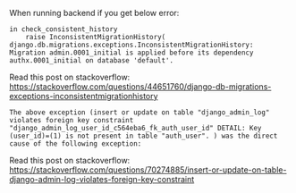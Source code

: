 When running backend if you get below error:

```
in check_consistent_history
    raise InconsistentMigrationHistory(
django.db.migrations.exceptions.InconsistentMigrationHistory: Migration admin.0001_initial is applied before its dependency authx.0001_initial on database 'default'.
```

Read this post on stackoverflow: https://stackoverflow.com/questions/44651760/django-db-migrations-exceptions-inconsistentmigrationhistory

```
The above exception (insert or update on table "django_admin_log" violates foreign key constraint "django_admin_log_user_id_c564eba6_fk_auth_user_id" DETAIL: Key (user_id)=(1) is not present in table "auth_user". ) was the direct cause of the following exception:
```

Read this post on stackoverflow: https://stackoverflow.com/questions/70274885/insert-or-update-on-table-django-admin-log-violates-foreign-key-constraint
